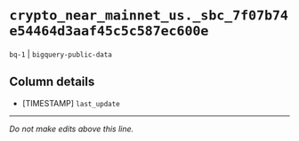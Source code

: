 # `crypto_near_mainnet_us._sbc_7f07b74e54464d3aaf45c5c587ec600e`
`bq-1` | `bigquery-public-data`

## Column details
* [TIMESTAMP] `last_update`

-------------------------------------------------------------------------------
*Do not make edits above this line.*
